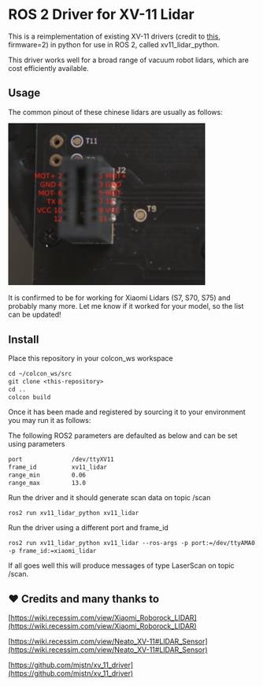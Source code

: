 # ROS 2 Driver for XV-11 Lidar
This is a reimplementation of existing XV-11 drivers
(credit to [this](https://github.com/mjstn/xv_11_driver), firmware=2) in python for use in ROS 2, called xv11_lidar_python.

This driver works well for a broad range of vacuum robot lidars, which are cost efficiently available.

## Usage
The common pinout of these chinese lidars are usually as follows:

<img src="resource/common_pinout.png" alt="drawing" width="400"/>

It is confirmed to be for working for Xiaomi Lidars (S7, S70, S75) and probably many more.
Let me know if it worked for your model, so the list can be updated!

## Install
Place this repository in your colcon_ws workspace

    cd ~/colcon_ws/src
    git clone <this-repository>
    cd ..
    colcon build

Once it has been made and registered by sourcing it to your environment you may run it as follows:

The following ROS2 parameters are defaulted as below and can be set using parameters

    port              /dev/ttyXV11
    frame_id          xv11_lidar
    range_min         0.06
    range_max         13.0

Run the driver and it should generate scan data on topic /scan

    ros2 run xv11_lidar_python xv11_lidar

Run the driver using a different port and frame_id

    ros2 run xv11_lidar_python xv11_lidar --ros-args -p port:=/dev/ttyAMA0 -p frame_id:=xiaomi_lidar

If all goes well this will produce messages of type LaserScan on topic /scan.


## :heart: Credits and many thanks to

[https://wiki.recessim.com/view/Xiaomi_Roborock_LIDAR](https://wiki.recessim.com/view/Xiaomi_Roborock_LIDAR)

[https://wiki.recessim.com/view/Neato_XV-11#LIDAR_Sensor](https://wiki.recessim.com/view/Neato_XV-11#LIDAR_Sensor)

[https://github.com/mjstn/xv_11_driver](https://github.com/mjstn/xv_11_driver)
